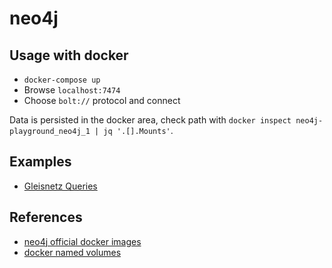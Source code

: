 # neo4j


## Usage with docker

- `docker-compose up`
- Browse `localhost:7474`
- Choose `bolt://` protocol and connect

Data is persisted in the docker area, check path with
`docker inspect neo4j-playground_neo4j_1 | jq '.[].Mounts'`.


## Examples

- [Gleisnetz Queries](gleisnetz/queries.md)


## References

- [neo4j official docker images](https://hub.docker.com/_/neo4j)
- [docker named volumes](https://docs.docker.com/storage/volumes/)

